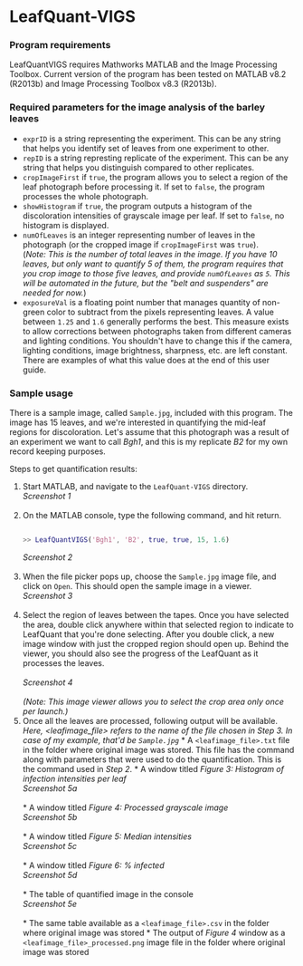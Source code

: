 # LeafQuant-VIGS

### Program requirements
LeafQuantVIGS requires Mathworks MATLAB and the Image Processing Toolbox. Current version of the program has been tested on MATLAB v8.2 (R2013b) and Image Processing Toolbox v8.3 (R2013b).

### Required parameters for the image analysis of the barley leaves
  * `exprID` is a string representing the experiment. This can be any string that helps you identify set of leaves from one experiment to other.
  * `repID` is a string represting replicate of the experiment. This can be any string that helps you distinguish compared to other replicates.
  * `cropImageFirst` if `true`, the program allows you to select a region of the leaf photograph before processing it. If set to `false`, the program processes the whole photograph.
  * `showHistogram` if `true`, the program outputs a histogram of the discoloration intensities of grayscale image per leaf. If set to `false`, no histogram is displayed.
  * `numOfLeaves` is an integer representing number of leaves in the photograph (or the cropped image if `cropImageFirst` was `true`). <br/> (_Note: This is the number of total leaves in the image. If you have 10 leaves, but only want to quantify 5 of them, the program requires that you crop image to those five leaves, and provide `numOfLeaves` as `5`. This will be automated in the future, but the "belt and suspenders" are needed for now._)
  * `exposureVal` is a floating point number that manages quantity of non-green color to subtract from the pixels representing leaves. A value between `1.25` and `1.6` generally performs the best. This measure exists to allow corrections between photographs taken from different cameras and lighting conditions. You shouldn't have to change this if the camera, lighting conditions, image brightness, sharpness, etc. are left constant. There are examples of what this value does at the end of this user guide.

### Sample usage
There is a sample image, called `Sample.jpg`, included with this program. The image has 15 leaves, and we're interested in quantifying the mid-leaf regions for discoloration. Let's assume that this photograph was a result of an experiment we want to call _Bgh1_, and this is my replicate _B2_ for my own record keeping purposes.

Steps to get quantification results:

  1. Start MATLAB, and navigate to the `LeafQuant-VIGS` directory.<br/>_Screenshot 1_<br/><br/>
  2. On the MATLAB console, type the following command, and hit return. <br />
     ```matlab
     
     >> LeafQuantVIGS('Bgh1', 'B2', true, true, 15, 1.6)
     
     ```
     _Screenshot 2_<br/><br/>
  3. When the file picker pops up, choose the `Sample.jpg` image file, and click on `Open`. This should open the sample image in a viewer.<br/>_Screenshot 3_<br/><br/>
  4. Select the region of leaves between the tapes. Once you have selected the area, double click anywhere within that selected region to indicate to LeafQuant that you're done selecting. After you double click, a new image window with just the cropped region should open up. Behind the viewer, you should also see the progress of the LeafQuant as it processes the leaves.
<br/><br/>_Screenshot 4_<br/><br/>_(Note: This image viewer allows you to select the crop area only once per launch.)_
  5. Once all the leaves are processed, following output will be available. <br/> *Here, \<leafimage_file\> refers to the name of the file chosen in Step 3. In case of my example, that'd be `Sample.jpg`*
    * A `<leafimage_file>.txt` file in the folder where original image was stored. This file has the command along with parameters that were used to do the quantification. This is the command used in _Step 2_.
    * A window titled _Figure 3: Histogram of infection intensities per leaf_<br/>_Screenshot 5a_<br/><br/>
    * A window titled _Figure 4: Processed grayscale image_<br/>_Screenshot 5b_<br/><br/>
    * A window titled _Figure 5: Median intensities_<br/>_Screenshot 5c_<br/><br/>
    * A window titled _Figure 6: % infected_<br/>_Screenshot 5d_<br/><br/>
    * The table of quantified image in the console<br/>_Screenshot 5e_<br/><br/>
    * The same table available as a `<leafimage_file>.csv` in the folder where original image was stored
    * The output of _Figure 4_ window as a `<leafimage_file>_processed.png` image file in the folder where original image was stored

